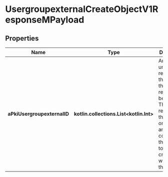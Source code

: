 
# UsergroupexternalCreateObjectV1ResponseMPayload

## Properties
| Name | Type | Description | Notes |
| ------------ | ------------- | ------------- | ------------- |
| **aPkiUsergroupexternalID** | **kotlin.collections.List&lt;kotlin.Int&gt;** | An array of unique IDs representing the object that were requested to be created.  They are returned in the same order as the array containing the objects to be created that was sent in the request. |  |



